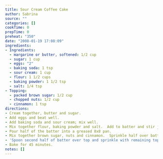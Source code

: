 ```yaml
---
title: Sour Cream Coffee Cake
author: Sabrina
source: ""
categories: []
cookTime: 0
prepTime: 0
preheat: "350"
date: "2008-01-19 17:08:09"
ingredients:
- Ingredients:
  - margarine or butter, softened: 1/2 cup
  - sugar: 1 cup
  - eggs: "2"
  - baking soda: 1 tsp
  - sour cream: 1 cup
  - flour: 1 1/2 cups
  - baking powder: 1 1/2 tsp
  - salt: 1/4 tsp
- Topping:
  - packed brown sugar: 1/2 cup
  - chopped nuts: 1/2 cup
  - cinnamon: 1 tsp
directions:
- Cream together, butter and sugar.
- Add eggs and beat well.
- Add baking soda and sour cream; mix well.
- Mix together flour, baking powder and salt.  Add to batter and stir just until mixed.
- Pour half of the batter into a greased 8x8 pan.
- Mix together brown sugar, nuts and cinnamon.  Sprinkle half over batter.
- 'Spoon second half of batter over top and sprinkle with remaining topping mixture.  '
- Bake for 45 minutes.
notes: []
---
```



